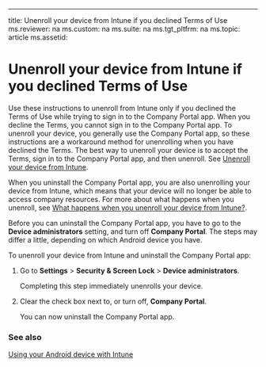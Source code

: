 ---
title: Unenroll your device from Intune if you declined Terms of Use
ms.reviewer: na
ms.custom: na
ms.suite: na
ms.tgt_pltfrm: na
ms.topic: article
ms.assetid:

# Unenroll your device from Intune if you declined Terms of Use

Use these instructions to unenroll from Intune only if you declined the Terms of Use while trying to sign in to the Company Portal app.  When you decline the Terms, you cannot sign in to the Company Portal app. To unenroll your device, you generally use the Company Portal app, so these instructions are a workaround method for unenrolling when you have declined the Terms. The best way to unenroll your device is to accept the Terms, sign in to the Company Portal app, and then unenroll.  See [Unenroll your device from Intune](unenroll-your-device-from-intune-android).

When you uninstall the Company Portal app, you are also unenrolling your device from Intune, which means that your device will no longer be able to access company resources.  For more about what happens when you unenroll, see [What happens when you unenroll your device from Intune?](what-happens-when-you-unenroll-your-device-from-intune-android.md).

Before you can uninstall the Company Portal app, you have to go to the **Device administrators** setting, and turn off **Company Portal**. The steps may differ a little, depending on which Android device you have.

To unenroll your device from Intune and uninstall the Company Portal app:

1.  Go to **Settings** &gt; **Security &amp; Screen Lock** &gt; **Device administrators**.

    Completing this step immediately unenrolls your device.

2.  Clear the check box next to, or turn off, **Company Portal**.

    You can now uninstall the Company Portal app.


### See also
[Using your Android device with Intune](using-your-android-device-with-intune.md)